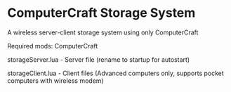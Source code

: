 # ComputerCraft Storage System
 A wireless server-client storage system using only ComputerCraft

 Required mods: ComputerCraft

 storageServer.lua - Server file (rename to startup for autostart)
 
 storageClient.lua - Client files (Advanced computers only, supports pocket computers with wireless modem)
